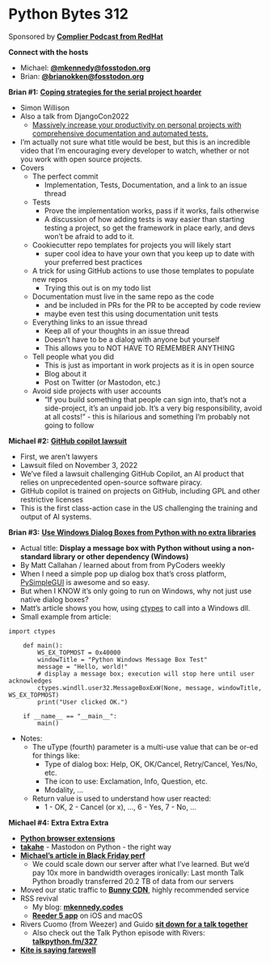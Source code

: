 # Python Bytes 312

Sponsored by [**Complier Podcast from RedHat**](https://pythonbytes.fm/compiler)

**Connect with the hosts**

- Michael: [**@mkennedy@fosstodon.org**](https://fosstodon.org/@mkennedy)
- Brian: [**@brianokken@fosstodon.org**](https://fosstodon.org/@brianokken)

**Brian #1:** [**Coping strategies for the serial project hoarder**](https://simonwillison.net/2022/Nov/26/productivity/)

- Simon Willison
- Also a talk from DjangoCon2022
    - [Massively increase your productivity on personal projects with comprehensive documentation and automated tests.](https://www.youtube.com/watch?v=GLkRK2rJGB0)
- I’m actually not sure what title would be best, but this is an incredible video that I’m encouraging every developer to watch, whether or not you work with open source projects.
- Covers
    - The perfect commit
        - Implementation, Tests, Documentation, and a link to an issue thread
    - Tests
        - Prove the implementation works, pass if it works, fails otherwise
        - A discussion of how adding tests is way easier than starting testing a project, so get the framework in place early, and devs won’t be afraid to add to it.
    - Cookiecutter repo templates for projects you will likely start
        - super cool idea to have your own that you keep up to date with your preferred best practices
    - A trick for using GitHub actions to use those templates to populate new repos
        - Trying this out is on my todo list
    - Documentation must live in the same repo as the code
        - and be included in PRs for the PR to be accepted by code review
        - maybe even test this using documentation unit tests
    - Everything links to an issue thread
        - Keep all of your thoughts in an issue thread
        - Doesn’t have to be a dialog with anyone but yourself
        - This allows you to NOT HAVE TO REMEMBER ANYTHING
    - Tell people what you did
        - This is just as important in work projects as it is in open source
        - Blog about it 
        - Post on Twitter (or Mastodon, etc.)
    - Avoid side projects with user accounts
        - “If you build something that people can sign into, that’s not a side-project, it’s an unpaid job. It’s a very big responsibility, avoid at all costs!” - this is hilarious and something I’m probably not going to follow


**Michael #2:** [**GitHub copilot lawsuit**](https://githubcopilotlitigation.com/)

- First, we aren’t lawyers
- Lawsuit filed on November 3, 2022
- We’ve filed a lawsuit challenging GitHub Copilot, an AI product that relies on unprecedented open-source software piracy.
- GitHub copilot is trained on projects on GitHub, including GPL and other restrictive licenses
- This is the first class-action case in the US challenging the training and output of AI systems.

**Brian #3:** [**Use Windows Dialog Boxes from Python with no extra libraries**](https://mfcallahan.blog/2022/11/10/display-a-message-box-with-python-without-using-a-library-or-other-dependency-windows/)

- Actual title: **Display a message box with Python without using a non-standard library or other dependency (Windows)**
- By Matt Callahan / learned about from from PyCoders weekly
- When I need a simple pop up dialog box that’s cross platform, [PySimpleGUI](https://www.pysimplegui.org/en/latest/) is awesome and so easy.
- But when I KNOW it’s only going to run on Windows, why not just use native dialog boxes?
- Matt’s article shows you how, using [ctypes](https://docs.python.org/3/library/ctypes.html?utm_source=pocket_saves) to call into a Windows dll.
- Small example from article:

```
import ctypes
    
    def main():
        WS_EX_TOPMOST = 0x40000
        windowTitle = "Python Windows Message Box Test"
        message = "Hello, world!"
        # display a message box; execution will stop here until user acknowledges
        ctypes.windll.user32.MessageBoxExW(None, message, windowTitle, WS_EX_TOPMOST)
        print("User clicked OK.")
    
    if __name__ == "__main__":
        main()

```

-  Notes:
    - The uType (fourth) parameter is a multi-use value that can be or-ed for things like:
        - Type of dialog box: Help, OK, OK/Cancel, Retry/Cancel, Yes/No, etc.
        - The icon to use: Exclamation, Info, Question, etc.
        - Modality, …
    - Return value is used to understand how user reacted:
        - 1 - OK, 2 - Cancel (or x), …,  6 - Yes, 7 - No, …


**Michael #4:** **Extra Extra Extra**

- [**Python browser extensions**](https://twitter.com/pycoders/status/1593259414437478400) 
- [**takahe**](https://jointakahe.org) - Mastodon on Python - the right way
- [**Michael’s article in Black Friday perf**](https://mkennedy.codes/posts/black-friday-almost-melted-servers/) 
    - We could scale down our server after what I’ve learned. But we’d pay 10x more in bandwidth overages ironically: Last month Talk Python broadly transferred 20.2 TB of data from our servers
- Moved our static traffic to [**Bunny CDN**](https://bunny.net?ref=b4f3tqcyae), highly recommended service
- RSS revival 
    - My blog: [**mkennedy.codes**](https://mkennedy.codes) 
    - [**Reeder 5 app**](https://reederapp.com) on iOS and macOS
- Rivers Cuomo (from Weezer) and Guido [**sit down for a talk together**](https://www.singforscience.org/episodes/rivers-cuomo-guido-van-rossum)
    - Also check out the Talk Python episode with Rivers: [**talkpython.fm/327**](https://talkpython.fm/episodes/show/327/little-automation-tools-in-python)
- [**Kite is saying farewell**](http://www.libhunt.com/ahoy/messages/ARRuCh7igpeLGSpmZv3TX5meA1oAEq79/click?signature=487fbf5cec0d22c6fdf56d1cfccc493fac8d2044&url=https%3A%2F%2Fwww.kite.com%2Fblog%2Fproduct%2Fkite-is-saying-farewell)



